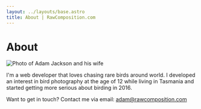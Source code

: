 ```yaml
---
layout: ../layouts/base.astro
title: About | RawComposition.com
---
```

# About

<img src="/me.jpg" alt="Photo of Adam Jackson and his wife" class="bio-image"/>

I'm a web developer that loves chasing rare birds around world. I developed an interest in bird photography at the age of 12 while living in Tasmania and started getting more serious about birding in 2016.

Want to get in touch? Contact me via email: [adam@rawcomposition.com](mailto:adam@rawcomposition.com)
